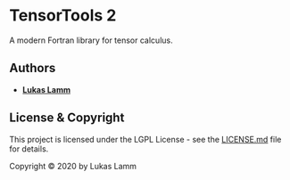 # TensorTools 2

A modern Fortran library for tensor calculus.

## Authors

* [**Lukas Lamm**](https://www.llamm.de)

## License & Copyright

This project is licensed under the LGPL License - see the [LICENSE.md](LICENSE.md) file for details.

Copyright © 2020 by Lukas Lamm
